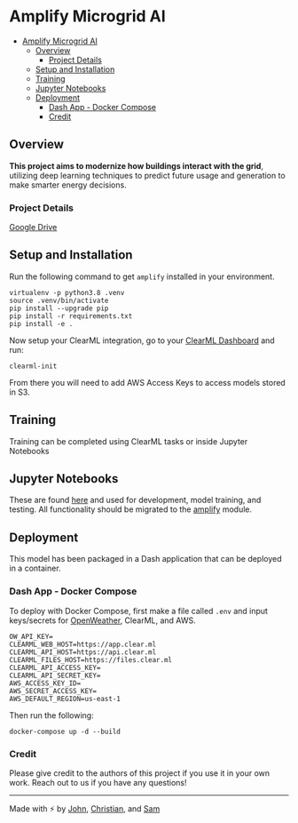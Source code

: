 # Amplify Microgrid AI

- [Amplify Microgrid AI](#amplify-microgrid-ai)
  - [Overview](#overview)
    - [Project Details](#project-details)
  - [Setup and Installation](#setup-and-installation)
  - [Training](#training)
  - [Jupyter Notebooks](#jupyter-notebooks)
  - [Deployment](#deployment)
    - [Dash App - Docker Compose](#dash-app---docker-compose)
    - [Credit](#credit)

## Overview

**This project aims to modernize how buildings interact with the grid**, utilizing deep learning techniques to predict future usage and generation to make smarter energy decisions.

### Project Details

[Google Drive](https://drive.google.com/drive/folders/1sVjw4bLe3xxM489szpL0qAIXmHHzE7Xp?usp=sharing)

## Setup and Installation

Run the following command to get `amplify` installed in your environment.

```shell
virtualenv -p python3.8 .venv
source .venv/bin/activate
pip install --upgrade pip
pip install -r requirements.txt
pip install -e .
```

Now setup your ClearML integration, go to your [ClearML Dashboard](https://app.clear.ml/dashboard) and run:

```shell
clearml-init
```

From there you will need to add AWS Access Keys to access models stored in S3.

## Training

Training can be completed using ClearML tasks or inside Jupyter Notebooks

## Jupyter Notebooks

These are found [here](notebooks/) and used for development, model training, and testing. All functionality should be migrated to the [amplify](amplify/) module.

## Deployment

This model has been packaged in a Dash application that can be deployed in a container.

### Dash App - Docker Compose

To deploy with Docker Compose, first make a file called `.env` and input keys/secrets for [OpenWeather](https://openweathermap.org/api/one-call-api), ClearML, and AWS.

```shell
OW_API_KEY=
CLEARML_WEB_HOST=https://app.clear.ml
CLEARML_API_HOST=https://api.clear.ml
CLEARML_FILES_HOST=https://files.clear.ml
CLEARML_API_ACCESS_KEY=
CLEARML_API_SECRET_KEY=
AWS_ACCESS_KEY_ID=
AWS_SECRET_ACCESS_KEY=
AWS_DEFAULT_REGION=us-east-1

```

Then run the following:

```shell
docker-compose up -d --build
```

### Credit

Please give credit to the authors of this project if you use it in your own work. Reach out to us if you have any questions!

---

Made with ⚡ by [John](https://www.linkedin.com/in/john-droescher/), [Christian](https://www.linkedin.com/in/christianwelling/), and [Sam](https://samsipe.com)
